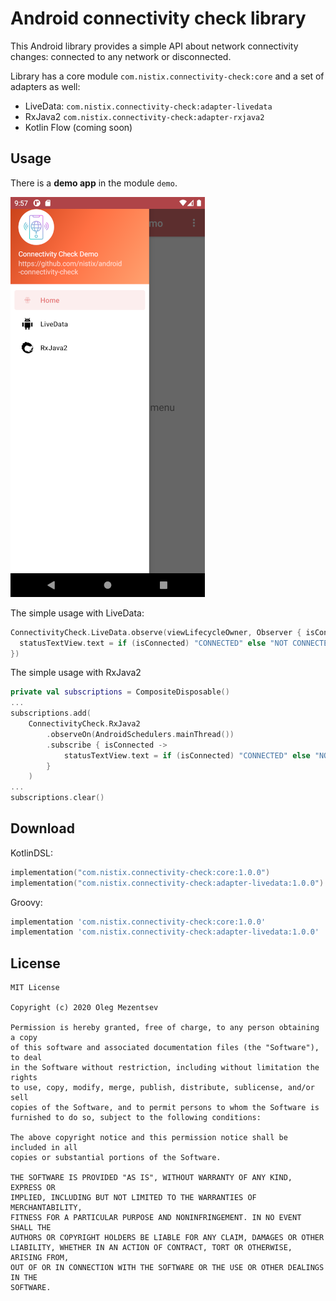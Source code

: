 # Android connectivity check library 

This Android library provides a simple API about network connectivity changes: connected to any network or disconnected.

Library has a core module `com.nistix.connectivity-check:core`
and a set of adapters as well:
* LiveData: `com.nistix.connectivity-check:adapter-livedata`
* RxJava2 `com.nistix.connectivity-check:adapter-rxjava2`
* Kotlin Flow  (coming soon)

## Usage

There is a **demo app** in the module `demo`.

![](screen-demo-app.png)

The simple usage with LiveData:

```kotlin
ConnectivityCheck.LiveData.observe(viewLifecycleOwner, Observer { isConnected ->
  statusTextView.text = if (isConnected) "CONNECTED" else "NOT CONNECTED"
})
```

The simple usage with RxJava2

```kotlin
private val subscriptions = CompositeDisposable()
...
subscriptions.add(
    ConnectivityCheck.RxJava2
        .observeOn(AndroidSchedulers.mainThread())
        .subscribe { isConnected ->
            statusTextView.text = if (isConnected) "CONNECTED" else "NOT CONNECTED"
        }
    )
...
subscriptions.clear()
```

## Download

KotlinDSL:

```kotlin
implementation("com.nistix.connectivity-check:core:1.0.0")
implementation("com.nistix.connectivity-check:adapter-livedata:1.0.0")
```

Groovy:

```groovy
implementation 'com.nistix.connectivity-check:core:1.0.0'
implementation 'com.nistix.connectivity-check:adapter-livedata:1.0.0'
```

## License

```
MIT License

Copyright (c) 2020 Oleg Mezentsev

Permission is hereby granted, free of charge, to any person obtaining a copy
of this software and associated documentation files (the "Software"), to deal
in the Software without restriction, including without limitation the rights
to use, copy, modify, merge, publish, distribute, sublicense, and/or sell
copies of the Software, and to permit persons to whom the Software is
furnished to do so, subject to the following conditions:

The above copyright notice and this permission notice shall be included in all
copies or substantial portions of the Software.

THE SOFTWARE IS PROVIDED "AS IS", WITHOUT WARRANTY OF ANY KIND, EXPRESS OR
IMPLIED, INCLUDING BUT NOT LIMITED TO THE WARRANTIES OF MERCHANTABILITY,
FITNESS FOR A PARTICULAR PURPOSE AND NONINFRINGEMENT. IN NO EVENT SHALL THE
AUTHORS OR COPYRIGHT HOLDERS BE LIABLE FOR ANY CLAIM, DAMAGES OR OTHER
LIABILITY, WHETHER IN AN ACTION OF CONTRACT, TORT OR OTHERWISE, ARISING FROM,
OUT OF OR IN CONNECTION WITH THE SOFTWARE OR THE USE OR OTHER DEALINGS IN THE
SOFTWARE.
```
